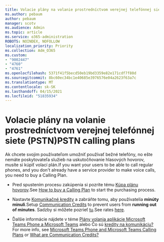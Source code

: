 ```yaml
---
title: Volacie plány na volanie prostredníctvom verejnej telefónnej siete (PSTN)
ms.author: pebaum
author: pebaum
manager: scotv
ms.audience: Admin
ms.topic: article
ms.service: o365-administration
ROBOTS: NOINDEX, NOFOLLOW
localization_priority: Priority
ms.collection: Adm_O365
ms.custom:
- "9002447"
- "4760"
- "4761"
ms.openlocfilehash: 5371f41f5becd50eb19bd3359e82e171cdf7f80d
ms.sourcegitcommit: 8bc60ec34bc1e40685e3976576e04a2623f63a7c
ms.translationtype: MT
ms.contentlocale: sk-SK
ms.lasthandoff: 04/15/2021
ms.locfileid: "51835934"
---
```

# <a name="pstn-calling-plans"></a><span data-ttu-id="a73b9-102">Volacie plány na volanie prostredníctvom verejnej telefónnej siete (PSTN)</span><span class="sxs-lookup"><span data-stu-id="a73b9-102">PSTN calling plans</span></span>

<span data-ttu-id="a73b9-103">Ak chcete svojim používateľom umožniť používať bežné telefóny, no ešte nemáte poskytovateľa služieb na uskutočňovanie hlasových hovorov, musíte si kúpiť volací plán.</span><span class="sxs-lookup"><span data-stu-id="a73b9-103">If you want your users to be able to call regular phones, and you don't already have a service provider to make voice calls, you need to buy a Calling Plan.</span></span>

- <span data-ttu-id="a73b9-104">Pred spustením procesu zakúpenia si pozrite tému [Kúpa plánu hovorov](https://docs.microsoft.com/MicrosoftTeams/calling-plans-for-office-365).</span><span class="sxs-lookup"><span data-stu-id="a73b9-104">See [How to buy a Calling Plan](https://docs.microsoft.com/MicrosoftTeams/calling-plans-for-office-365) to start the purchasing process.</span></span>

- <span data-ttu-id="a73b9-105">Nastavte [Komunikačné kredity](https://docs.microsoft.com/microsoftteams/set-up-communications-credits-for-your-organization) a zabráňte tomu, aby používatelia **minúty minuli**.</span><span class="sxs-lookup"><span data-stu-id="a73b9-105">Setup [Communication Credits](https://docs.microsoft.com/microsoftteams/set-up-communications-credits-for-your-organization) to prevent users from **running out of minutes**.</span></span> <span data-ttu-id="a73b9-106">Sadzby si môžete pozrieť [tu](https://products.office.com/microsoft-teams/voice-calling).</span><span class="sxs-lookup"><span data-stu-id="a73b9-106">See rates [here](https://products.office.com/microsoft-teams/voice-calling).</span></span> 

- <span data-ttu-id="a73b9-107">Ďalšie informácie nájdete v téme [Plány volania aplikácie Microsoft Teams Phone a Microsoft Teams](https://docs.microsoft.com/MicrosoftTeams/calling-plan-landing-page) alebo Čo sú [kredity na komunikáciu?](https://docs.microsoft.com/microsoftteams/what-are-communications-credits)</span><span class="sxs-lookup"><span data-stu-id="a73b9-107">For more info, see [Microsoft Teams Phone and Microsoft Teams Calling Plans](https://docs.microsoft.com/MicrosoftTeams/calling-plan-landing-page) or [What are Communication Credits?](https://docs.microsoft.com/microsoftteams/what-are-communications-credits)</span></span>
